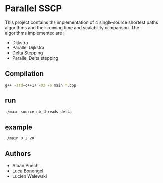 # Parallel SSCP

This project contains the implementation of 4 single-source shortest paths algorithms and their running time and scalability comparison.
The algorithms implemented are : 
- Dijkstra
- Parallel Dijkstra
- Delta Stepping
- Parallel Delta stepping 


## Compilation

```bash
g++ -std=c++17 -O3 -o main *.cpp
```


## run 
```
./main source nb_threads delta 
```
## example 
```
./main 0 2 20
```


## Authors
- Alban Puech
- Luca Bonengel
- Lucien Walewski
